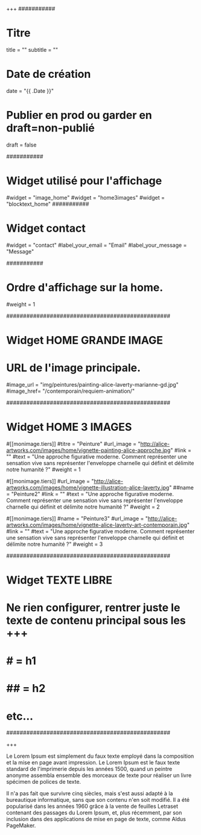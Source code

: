 +++
###########
# Titre
title = ""
subtitle = ""
# Date de création
date = "{{ .Date }}"
# Publier en prod ou garder en draft=non-publié
draft = false

###########
# Widget utilisé pour l'affichage
#widget = "image_home"
#widget = "home3images"
#widget = "blocktext_home"
###########
# Widget contact
#widget = "contact"
#label_your_email = "Email"
#label_your_message = "Message"


###########
# Ordre d'affichage sur la home.
#weight = 1

#################################################
# Widget HOME GRANDE IMAGE
# URL de l'image principale.
#image_url = "img/peintures/painting-alice-laverty-marianne-gd.jpg"
#image_href= "/contemporain/requiem-animation/"

#################################################
# Widget HOME 3 IMAGES
#[[monimage.tiers]]
#titre = "Peinture"
#url_image = "http://alice-artworks.com/images/home/vignette-painting-alice-approche.jpg"
#link = ""
#text = "Une approche figurative moderne. Comment représenter une sensation vive sans représenter l'enveloppe charnelle qui définit et délimite notre humanité ?"
#weight = 1

#[[monimage.tiers]]
#url_image = "http://alice-artworks.com/images/home/vignette-illustration-alice-laverty.jpg"
##name = "Peinture2"
#link = ""
#text = "Une approche figurative moderne. Comment représenter une sensation vive sans représenter l'enveloppe charnelle qui définit et délimite notre humanité ?"
#weight = 2

#[[monimage.tiers]]
#name = "Peinture3"
#url_image = "http://alice-artworks.com/images/home/vignette-alice-laverty-art-contemporain.jpg"
#link = ""
#text = "Une approche figurative moderne. Comment représenter une sensation vive sans représenter l'enveloppe charnelle qui définit et délimite notre humanité ?"
#weight = 3

#################################################
# Widget TEXTE LIBRE
# Ne rien configurer, rentrer juste le texte de contenu principal sous les +++
# # = h1
# ## = h2
# etc...

#################################################

+++

Le Lorem Ipsum est simplement du faux texte employé dans la composition et la mise en page avant impression. Le Lorem Ipsum est le faux texte standard de l'imprimerie depuis les années 1500, quand un peintre anonyme assembla ensemble des morceaux de texte pour réaliser un livre spécimen de polices de texte.

Il n'a pas fait que survivre cinq siècles, mais s'est aussi adapté à la bureautique informatique, sans que son contenu n'en soit modifié. Il a été popularisé dans les années 1960 grâce à la vente de feuilles Letraset contenant des passages du Lorem Ipsum, et, plus récemment, par son inclusion dans des applications de mise en page de texte, comme Aldus PageMaker.
